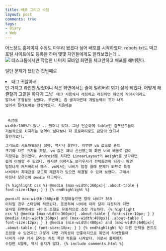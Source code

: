 ```yaml
---
title: 배포 그리고 수정
layout: post
comments: true
tags:
- Diary
- Web
---
```

어느정도 홈페이지 수정도 마무리 됐겠다 싶어 배포를 시작하였다. robots.txt도 박고 포털 사이트에도 등록을 하며 몇몇 지인들에게도 알려보았는데 ..<br>
<span class="image fit"><img src="{{ 'assets/images/2018-02-13/1.jpg' | relative_url }}"></span>
데스크톱에서만 작업한 나머지 모바일 화면을 체크안하고 배포를 해버렸다.

일단 문제가 됐던건 첫번째로 <code><li></code> 태그 귀찮아서 <code><br></code>만 가지고 라인만 맞췄더니 작은 화면에서는 줄이 밀려버려 뵈기 싫게 되었다. 어떻게 해결할까 고민을 하다가 그냥 <code><table></code> 태그 사용해서 래핑하고 래핑하면 화면이 작아지더라도 알아서 조정될듯 싶었다. 두번째는 좀 골치아픈데 개발능력의 표가 너무 넓어서 잘려보이는 현상이었다. 처음에는 <code><table></code> 속성에 width:100%가 없나 .. 했더니 있다. 그냥 단순하게 table안 컴포넌트들이 기본적으로 차지하는 영역이 넓다보니 저 프로퍼티로도 감당이 안되서 잘린거였다.

그리드로 시도해봤으나 실패, 역시나 잘린다. 이번엔 vm 값으로 폰트 크기와 차트 크기를 조정, vm 값은 꽤나 신선했는데 화면 너비 배율로 값이 지정되는 것이었다. Android로 치자면 LinearLayout의 Weight를 생각하면 쉽게 이해할 수 있겠다. 하지만 이마저도 브라우저가 전체화면이 되거나 하면 엄청나게 커져버려서 패스. vm에서는 너비가 엄청 클때 문제가 되므로 특정 너비에서 최대값을 갖도록 제한자가 있으면 해결될 수 있어 보였다. 그래서 마침내 찾은것이 <code>@media</code> 태그이다.

{% highlight css %}
@media (max-width:360px){
  .about-table {
  font-size:10px;
  }
}
{% endhighlight %}

<code>@media</code>의 max-width:360px를 지정해놓으면 창의 너비가 360 이하일 경우 스타일이 적용된다. 응용하여 너비에 따라 달리 지정하게 되면 모바일 화면에서의 사이즈 조절도 유동적으로 조정 가능하다.
{% highlight css %}
@media (max-width:360px){
  .about-table {
  font-size:10px;
  }
}
@media (min-width:360px) and (max-width:480px){
  .about-table {
  font-size:12px;
  }
}
@media (min-width:480px) and (max-width:640px){
  .about-table {
  font-size:18px;
  }
}
{% endhighlight %}
다른 단락들 폰트도 조정할 수 있겠지만 그렇게 되면 가독성이 안좋아지므로 화면이 작아졌을때 너비가 너무 커서 잘리는 차트 쪽만 적용을 시켜놨다.
이로써 홈페이지 수정만 4일째, 역시 쉽지가 않다.
{% include comments.html %}
